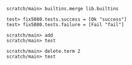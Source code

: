 ```ucm:hide
scratch/main> builtins.merge lib.builtins
```

```unison
test> fix5080.tests.success = [Ok "success"]
test> fix5080.tests.failure = [Fail "fail"]
```

```ucm:error
scratch/main> add
scratch/main> test
```

```ucm
scratch/main> delete.term 2
scratch/main> test
```
